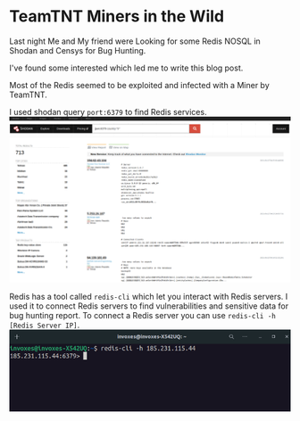 # TeamTNT Miners in the Wild

Last night Me and My friend were Looking for some Redis NOSQL in Shodan and Censys for Bug Hunting.

I've found some interested which led me to write this blog post.

Most of the Redis seemed to be exploited and infected with a Miner by TeamTNT.

I used shodan query `port:6379` to find Redis services.
![](../../images/shodan.png)

Redis has a tool called `redis-cli` which let you interact with Redis servers.
I used it to connect Redis servers to find vulnerabilities and sensitive data for bug hunting report.
To connect a Redis server you can use `redis-cli -h [Redis Server IP]`.
![](../../images/redis-cli-connection.png)
